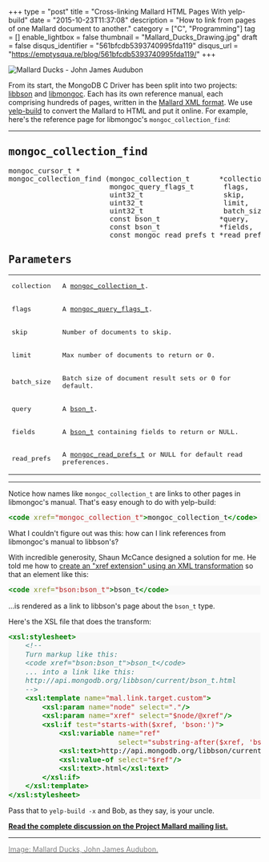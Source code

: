 +++
type = "post"
title = "Cross-linking Mallard HTML Pages With yelp-build"
date = "2015-10-23T11:37:08"
description = "How to link from pages of one Mallard document to another."
category = ["C", "Programming"]
tag = []
enable_lightbox = false
thumbnail = "Mallard_Ducks_Drawing.jpg"
draft = false
disqus_identifier = "561bfcdb5393740995fda119"
disqus_url = "https://emptysqua.re/blog/561bfcdb5393740995fda119/"
+++

<p><img style="display:block; margin-left:auto; margin-right:auto;" src="Mallard_Ducks_Drawing.jpg" alt="Mallard Ducks - John James Audubon" title="Mallard Ducks - John James Audubon" /></p>
<p>From its start, the MongoDB C Driver has been split into two projects: <a href="http://mongoc.org/libbson/current/">libbson</a> and <a href="http://mongoc.org/libmongoc/current/">libmongoc</a>. Each has its own reference manual, each comprising hundreds of pages, written in the <a href="http://projectmallard.org/">Mallard XML format</a>. We use <a href="https://github.com/GNOME/yelp-tools">yelp-build</a> to convert the Mallard to HTML and put it online. For example, here's the reference page for libmongoc's <code>mongoc_collection_find</code>:</p>
<hr />
<div style="font-family: monospace !important; text-align: left !important">
<h2>mongoc_collection_find</h2>
<div><pre>mongoc_cursor_t *
mongoc_collection_find (mongoc_collection_t       *collection,
                        mongoc_query_flags_t       flags,
                        uint32_t                   skip,
                        uint32_t                   limit,
                        uint32_t                   batch_size,
                        const bson_t              *query,
                        const bson_t              *fields,
                        const mongoc_read_prefs_t *read_prefs);</pre></div>
<h2>Parameters</h2>
<style>
#parameters-table td p { margin-right: 10px; }
</style>
<table id="parameters-table">
<tr>
<td><p>collection</p></td>
<td><p>A <a href="http://api.mongodb.org/c/current/mongoc_collection_t.html" title="mongoc_collection_t">mongoc_collection_t</a>.</p></td>
</tr>
<tr>
<td><p>flags</p></td>
<td><p>A <a href="http://api.mongodb.org/c/current/mongoc_query_flags_t.html" title="mongoc_query_flags_t">mongoc_query_flags_t</a>.</p></td>
</tr>
<tr>
<td><p>skip</p></td>
<td><p>Number of documents to skip.</p></td>
</tr>
<tr>
<td><p>limit</p></td>
<td><p>Max number of documents to return or 0.</p></td>
</tr>
<tr>
<td><p>batch_size</p></td>
<td><p>Batch size of document result sets or 0 for default.</p></td>
</tr>
<tr>
<td><p>query</p></td>
<td><p>A <a href="http://api.mongodb.org/libbson/current/bson_t.html" title="bson:bson_t">bson_t</a>.</p></td>
</tr>
<tr>
<td><p>fields</p></td>
<td><p>A <a href="http://api.mongodb.org/libbson/current/bson_t.html" title="bson:bson_t">bson_t</a> containing fields to return or NULL.</p></td>
</tr>
<tr>
<td><p>read_prefs</p></td>
<td><p>A <a href="http://api.mongodb.org/c/current/mongoc_read_prefs_t.html" title="mongoc_read_prefs_t">mongoc_read_prefs_t</a> or NULL for default read preferences.</p></td>
</tr>
</table>
</div>

<hr />
<p>Notice how names like <code>mongoc_collection_t</code> are links to other pages in libmongoc's manual. That's easy enough to do with yelp-build:</p>
<div class="codehilite" style="background: #f8f8f8"><pre style="line-height: 125%"><span style="color: #008000; font-weight: bold">&lt;code</span> <span style="color: #7D9029">xref=</span><span style="color: #BA2121">&quot;mongoc_collection_t&quot;</span><span style="color: #008000; font-weight: bold">&gt;</span>mongoc_collection_t<span style="color: #008000; font-weight: bold">&lt;/code&gt;</span>
</pre></div>


<p>What I couldn't figure out was this: how can I link references from libmongoc's manual to libbson's?</p>
<p>With incredible generosity, Shaun McCance designed a solution for me. He told me how to <a href="http://projectmallard.org/pipermail/mallard-list/2015-April/000216.html">create an "xref extension" using an XML transformation</a> so that an element like this:</p>
<div class="codehilite" style="background: #f8f8f8"><pre style="line-height: 125%"><span style="color: #008000; font-weight: bold">&lt;code</span> <span style="color: #7D9029">xref=</span><span style="color: #BA2121">&quot;bson:bson_t&quot;</span><span style="color: #008000; font-weight: bold">&gt;</span>bson_t<span style="color: #008000; font-weight: bold">&lt;/code&gt;</span>
</pre></div>


<p>...is rendered as a link to libbson's page about the <code>bson_t</code> type.</p>
<p>Here's the XSL file that does the transform:</p>
<div class="codehilite" style="background: #f8f8f8"><pre style="line-height: 125%"><span style="color: #008000; font-weight: bold">&lt;xsl:stylesheet&gt;</span>
    <span style="color: #408080; font-style: italic">&lt;!--</span>
<span style="color: #408080; font-style: italic">    Turn markup like this:</span>
<span style="color: #408080; font-style: italic">    &lt;code xref=&quot;bson:bson_t&quot;&gt;bson_t&lt;/code&gt;</span>
<span style="color: #408080; font-style: italic">    ... into a link like this:</span>
<span style="color: #408080; font-style: italic">    http://api.mongodb.org/libbson/current/bson_t.html</span>
<span style="color: #408080; font-style: italic">    --&gt;</span>
    <span style="color: #008000; font-weight: bold">&lt;xsl:template</span> <span style="color: #7D9029">name=</span><span style="color: #BA2121">&quot;mal.link.target.custom&quot;</span><span style="color: #008000; font-weight: bold">&gt;</span>
        <span style="color: #008000; font-weight: bold">&lt;xsl:param</span> <span style="color: #7D9029">name=</span><span style="color: #BA2121">&quot;node&quot;</span> <span style="color: #7D9029">select=</span><span style="color: #BA2121">&quot;.&quot;</span><span style="color: #008000; font-weight: bold">/&gt;</span>
        <span style="color: #008000; font-weight: bold">&lt;xsl:param</span> <span style="color: #7D9029">name=</span><span style="color: #BA2121">&quot;xref&quot;</span> <span style="color: #7D9029">select=</span><span style="color: #BA2121">&quot;$node/@xref&quot;</span><span style="color: #008000; font-weight: bold">/&gt;</span>
        <span style="color: #008000; font-weight: bold">&lt;xsl:if</span> <span style="color: #7D9029">test=</span><span style="color: #BA2121">&quot;starts-with($xref, &#39;bson:&#39;)&quot;</span><span style="color: #008000; font-weight: bold">&gt;</span>
            <span style="color: #008000; font-weight: bold">&lt;xsl:variable</span> <span style="color: #7D9029">name=</span><span style="color: #BA2121">&quot;ref&quot;</span>
                          <span style="color: #7D9029">select=</span><span style="color: #BA2121">&quot;substring-after($xref, &#39;bson:&#39;)&quot;</span><span style="color: #008000; font-weight: bold">/&gt;</span>
            <span style="color: #008000; font-weight: bold">&lt;xsl:text&gt;</span>http://api.mongodb.org/libbson/current/<span style="color: #008000; font-weight: bold">&lt;/xsl:text&gt;</span>
            <span style="color: #008000; font-weight: bold">&lt;xsl:value-of</span> <span style="color: #7D9029">select=</span><span style="color: #BA2121">&quot;$ref&quot;</span><span style="color: #008000; font-weight: bold">/&gt;</span>
            <span style="color: #008000; font-weight: bold">&lt;xsl:text&gt;</span>.html<span style="color: #008000; font-weight: bold">&lt;/xsl:text&gt;</span>
        <span style="color: #008000; font-weight: bold">&lt;/xsl:if&gt;</span>
    <span style="color: #008000; font-weight: bold">&lt;/xsl:template&gt;</span>
<span style="color: #008000; font-weight: bold">&lt;/xsl:stylesheet&gt;</span>
</pre></div>


<p>Pass that to <code>yelp-build -x</code> and Bob, as they say, is your uncle.</p>
<p><a href="http://projectmallard.org/pipermail/mallard-list/2015-April/000216.html"><strong>Read the complete discussion on the Project Mallard mailing list.</strong></a></p>
<hr />
<p><a href="https://commons.wikimedia.org/wiki/File:Mallard_Ducks_Drawing.jpg"><span style="color:gray">Image: Mallard Ducks, John James Audubon.</span></a></p>
